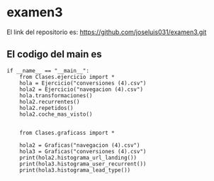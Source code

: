 # examen3

El link del repositorio es: https://github.com/joseluis031/examen3.git

## El codigo del main es

```
if __name__ == "__main__":
    from Clases.ejercicio import *
    hola = Ejercicio("conversiones (4).csv")
    hola2 = Ejercicio("navegacion (4).csv")
    hola.transformaciones()
    hola2.recurrentes()
    hola2.repetidos()
    hola2.coche_mas_visto()
    
    
    from Clases.graficass import *
    
    hola2 = Graficas("navegacion (4).csv")
    hola3 = Graficas("conversiones (4).csv")
    print(hola2.histograma_url_landing())
    print(hola3.histograma_user_recurrent())
    print(hola3.histograma_lead_type())
    
   ```
